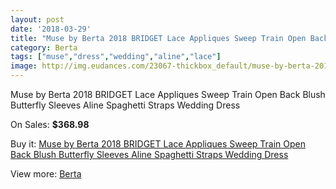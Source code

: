 ```yaml
---
layout: post
date: '2018-03-29'
title: "Muse by Berta 2018 BRIDGET Lace Appliques Sweep Train Open Back Blush Butterfly Sleeves Aline Spaghetti Straps Wedding Dress"
category: Berta
tags: ["muse","dress","wedding","aline","lace"]
image: http://img.eudances.com/23067-thickbox_default/muse-by-berta-2018-bridget-lace-appliques-sweep-train-open-back-blush-butterfly-sleeves-aline-spaghetti-straps-wedding-dress.jpg
---
```

Muse by Berta 2018 BRIDGET Lace Appliques Sweep Train Open Back Blush Butterfly Sleeves Aline Spaghetti Straps Wedding Dress

On Sales: **$368.98**
<a href="https://www.eudances.com/en/berta/7379-muse-by-berta-2018-bridget-lace-appliques-sweep-train-open-back-blush-butterfly-sleeves-aline-spaghetti-straps-wedding-dress.html"><amp-img layout="responsive" width="600" height="600" src="//img.eudances.com/23067-thickbox_default/muse-by-berta-2018-bridget-lace-appliques-sweep-train-open-back-blush-butterfly-sleeves-aline-spaghetti-straps-wedding-dress.jpg" alt="Muse by Berta 2018 BRIDGET Lace Appliques Sweep Train Open Back Blush Butterfly Sleeves Aline Spaghetti Straps Wedding Dress 0" /></a>
<a href="https://www.eudances.com/en/berta/7379-muse-by-berta-2018-bridget-lace-appliques-sweep-train-open-back-blush-butterfly-sleeves-aline-spaghetti-straps-wedding-dress.html"><amp-img layout="responsive" width="600" height="600" src="//img.eudances.com/23076-thickbox_default/muse-by-berta-2018-bridget-lace-appliques-sweep-train-open-back-blush-butterfly-sleeves-aline-spaghetti-straps-wedding-dress.jpg" alt="Muse by Berta 2018 BRIDGET Lace Appliques Sweep Train Open Back Blush Butterfly Sleeves Aline Spaghetti Straps Wedding Dress 1" /></a>
<a href="https://www.eudances.com/en/berta/7379-muse-by-berta-2018-bridget-lace-appliques-sweep-train-open-back-blush-butterfly-sleeves-aline-spaghetti-straps-wedding-dress.html"><amp-img layout="responsive" width="600" height="600" src="//img.eudances.com/23075-thickbox_default/muse-by-berta-2018-bridget-lace-appliques-sweep-train-open-back-blush-butterfly-sleeves-aline-spaghetti-straps-wedding-dress.jpg" alt="Muse by Berta 2018 BRIDGET Lace Appliques Sweep Train Open Back Blush Butterfly Sleeves Aline Spaghetti Straps Wedding Dress 2" /></a>
<a href="https://www.eudances.com/en/berta/7379-muse-by-berta-2018-bridget-lace-appliques-sweep-train-open-back-blush-butterfly-sleeves-aline-spaghetti-straps-wedding-dress.html"><amp-img layout="responsive" width="600" height="600" src="//img.eudances.com/23074-thickbox_default/muse-by-berta-2018-bridget-lace-appliques-sweep-train-open-back-blush-butterfly-sleeves-aline-spaghetti-straps-wedding-dress.jpg" alt="Muse by Berta 2018 BRIDGET Lace Appliques Sweep Train Open Back Blush Butterfly Sleeves Aline Spaghetti Straps Wedding Dress 3" /></a>
<a href="https://www.eudances.com/en/berta/7379-muse-by-berta-2018-bridget-lace-appliques-sweep-train-open-back-blush-butterfly-sleeves-aline-spaghetti-straps-wedding-dress.html"><amp-img layout="responsive" width="600" height="600" src="//img.eudances.com/23073-thickbox_default/muse-by-berta-2018-bridget-lace-appliques-sweep-train-open-back-blush-butterfly-sleeves-aline-spaghetti-straps-wedding-dress.jpg" alt="Muse by Berta 2018 BRIDGET Lace Appliques Sweep Train Open Back Blush Butterfly Sleeves Aline Spaghetti Straps Wedding Dress 4" /></a>
<a href="https://www.eudances.com/en/berta/7379-muse-by-berta-2018-bridget-lace-appliques-sweep-train-open-back-blush-butterfly-sleeves-aline-spaghetti-straps-wedding-dress.html"><amp-img layout="responsive" width="600" height="600" src="//img.eudances.com/23072-thickbox_default/muse-by-berta-2018-bridget-lace-appliques-sweep-train-open-back-blush-butterfly-sleeves-aline-spaghetti-straps-wedding-dress.jpg" alt="Muse by Berta 2018 BRIDGET Lace Appliques Sweep Train Open Back Blush Butterfly Sleeves Aline Spaghetti Straps Wedding Dress 5" /></a>
<a href="https://www.eudances.com/en/berta/7379-muse-by-berta-2018-bridget-lace-appliques-sweep-train-open-back-blush-butterfly-sleeves-aline-spaghetti-straps-wedding-dress.html"><amp-img layout="responsive" width="600" height="600" src="//img.eudances.com/23071-thickbox_default/muse-by-berta-2018-bridget-lace-appliques-sweep-train-open-back-blush-butterfly-sleeves-aline-spaghetti-straps-wedding-dress.jpg" alt="Muse by Berta 2018 BRIDGET Lace Appliques Sweep Train Open Back Blush Butterfly Sleeves Aline Spaghetti Straps Wedding Dress 6" /></a>
<a href="https://www.eudances.com/en/berta/7379-muse-by-berta-2018-bridget-lace-appliques-sweep-train-open-back-blush-butterfly-sleeves-aline-spaghetti-straps-wedding-dress.html"><amp-img layout="responsive" width="600" height="600" src="//img.eudances.com/23070-thickbox_default/muse-by-berta-2018-bridget-lace-appliques-sweep-train-open-back-blush-butterfly-sleeves-aline-spaghetti-straps-wedding-dress.jpg" alt="Muse by Berta 2018 BRIDGET Lace Appliques Sweep Train Open Back Blush Butterfly Sleeves Aline Spaghetti Straps Wedding Dress 7" /></a>
<a href="https://www.eudances.com/en/berta/7379-muse-by-berta-2018-bridget-lace-appliques-sweep-train-open-back-blush-butterfly-sleeves-aline-spaghetti-straps-wedding-dress.html"><amp-img layout="responsive" width="600" height="600" src="//img.eudances.com/23069-thickbox_default/muse-by-berta-2018-bridget-lace-appliques-sweep-train-open-back-blush-butterfly-sleeves-aline-spaghetti-straps-wedding-dress.jpg" alt="Muse by Berta 2018 BRIDGET Lace Appliques Sweep Train Open Back Blush Butterfly Sleeves Aline Spaghetti Straps Wedding Dress 8" /></a>
<a href="https://www.eudances.com/en/berta/7379-muse-by-berta-2018-bridget-lace-appliques-sweep-train-open-back-blush-butterfly-sleeves-aline-spaghetti-straps-wedding-dress.html"><amp-img layout="responsive" width="600" height="600" src="//img.eudances.com/23068-thickbox_default/muse-by-berta-2018-bridget-lace-appliques-sweep-train-open-back-blush-butterfly-sleeves-aline-spaghetti-straps-wedding-dress.jpg" alt="Muse by Berta 2018 BRIDGET Lace Appliques Sweep Train Open Back Blush Butterfly Sleeves Aline Spaghetti Straps Wedding Dress 9" /></a>

Buy it: [Muse by Berta 2018 BRIDGET Lace Appliques Sweep Train Open Back Blush Butterfly Sleeves Aline Spaghetti Straps Wedding Dress](https://www.eudances.com/en/berta/7379-muse-by-berta-2018-bridget-lace-appliques-sweep-train-open-back-blush-butterfly-sleeves-aline-spaghetti-straps-wedding-dress.html "Muse by Berta 2018 BRIDGET Lace Appliques Sweep Train Open Back Blush Butterfly Sleeves Aline Spaghetti Straps Wedding Dress")

View more: [Berta](https://www.eudances.com/en/110-berta "Berta")